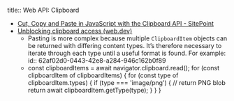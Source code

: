title:: Web API: Clipboard

- [Cut, Copy and Paste in JavaScript with the Clipboard API - SitePoint](https://www.sitepoint.com/clipboard-api/)
- [Unblocking clipboard access (web.dev)](https://web.dev/async-clipboard/)
	- Pasting is more complex because multiple `ClipboardItem` objects can be returned with differing content types. It’s therefore necessary to iterate through each type until a useful format is found. For example:
	  id:: 62af02d0-0443-42e8-a284-946c162b0f89
	- const clipboardItems = await navigator.clipboard.read();
	  for (const clipboardItem of clipboardItems) {
	    for (const type of clipboardItem.types) {
	  	if (type === 'image/png') {
	      // return PNG blob
	      return await clipboardItem.getType(type);
	      }
	    }
	  }
